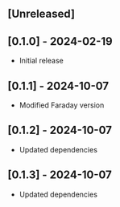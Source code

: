 ## [Unreleased]

## [0.1.0] - 2024-02-19

- Initial release

## [0.1.1] - 2024-10-07

- Modified Faraday version

## [0.1.2] - 2024-10-07

- Updated dependencies

## [0.1.3] - 2024-10-07

- Updated dependencies
